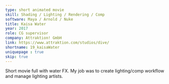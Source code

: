 ```yaml
---
type: short animated movie
skill: Shading / Lighting / Rendering / Comp
software: Maya / Arnold / Nuke
title: Kaisa Water
year: 2017
role: CG supervisor
company: Attraktion! GmbH
link: https://www.attraktion.com/studios/dive/
shortname: 19_kaisaWater
uniquepage : true 
skip: true
---
```


Short movie full with water FX. My job was to create lighting/comp workflow and manage lighting artists.